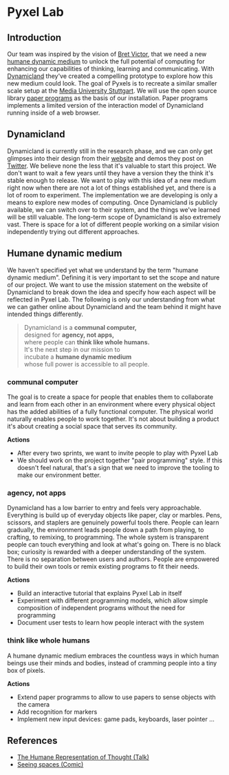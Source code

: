 # Pyxel Lab

## Introduction

Our team was inspired by the vision of [Bret Victor](http://worrydream.com), that we need a new [humane dynamic medium](https://vimeo.com/115154289) to unlock the full potential of computing for enhancing our capabilities of thinking, learning and communicating. With [Dynamicland](https://dynamicland.org) they've created a compelling prototype to explore how this new medium could look. The goal of Pyxels is to recreate a similar smaller scale setup at the [Media University Stuttgart](https://www.hdm-stuttgart.de/english). We will use the open source library [paper programs](https://paperprograms.org/) as the basis of our installation. Paper programs implements a limited version of the interaction model of Dynamicland running inside of a web browser.

##  Dynamicland

Dynamicland is currently still in the research phase, and we can only get glimpses into their design from their [website](https://dynamicland.org) and demos they post on [Twitter](https://twitter.com/dynamicland1). We believe none the less that it's valuable to start this project. We don't want to wait a few years until they have a version they the think it's stable enough to release. We want to play with this idea of a new medium right now when there are not a lot of things established yet, and there is a lot of room to experiment. The implementation we are developing is only a means to explore new modes of computing. Once Dynamicland is publicly available, we can switch over to their system, and the things we've learned will be still valuable. The long-term scope of Dynamicland is also extremely vast. There is space for a lot of different people working on a similar vision independently trying out different approaches.

## Humane dynamic medium

We haven't specified yet what we understand by the term "humane dynamic medium". Defining it is very important to set the scope and nature of our project. We want to use the mission statement on the website of Dynamicland to break down the idea and specify how each aspect will be reflected in Pyxel Lab. The following is only our understanding from what we can gather online about Dynamicland and the team behind it might have intended things differently.

> Dynamicland is a **communal computer,** <br>
> designed for **agency, not apps,** <br>
> where people can **think like whole humans.** <br>
> It's the next step in our mission to <br>
> incubate a **humane dynamic medium** <br>
> whose full power is accessible to all people.

### communal computer

The goal is to create a space for people that enables them to collaborate and learn from each other in an environment where every physical object has the added abilities of a fully functional computer. The physical world naturally enables people to work together. It's not about building a product it's about creating a social space that serves its community.

**Actions**

- After every two sprints, we want to invite people to play with Pyxel
Lab
- We should work on the project together "pair programming" style. If this doesn't feel natural, that's a sign that we need to improve the tooling to make our environment better.

### agency, not apps

Dynamicland has a low barrier to entry and feels very approachable. Everything is build up of everyday objects like paper, clay or marbles. Pens, scissors, and staplers are genuinely powerful tools there.  People can learn gradually, the environment leads people down a path from playing, to crafting, to remixing, to programming.
The whole system is transparent people can touch everything and look at what's going on. There is no black box; curiosity is rewarded with a deeper understanding of the system. There is no separation between users and authors. People are empowered to build their own tools or remix existing programs to fit their needs.

**Actions**

- Build an interactive tutorial that explains Pyxel Lab in itself
- Experiment with different programming models, which allow simple composition of independent programs without the need for programming
- Document user tests to learn how people interact with the system

### think like whole humans

A humane dynamic medium embraces the countless ways in which human beings use their minds and bodies,
instead of cramming people into a tiny box of pixels.

**Actions**

- Extend paper programms to allow to use papers to sense objects with the camera
- Add recognition for markers
- Implement new input devices: game pads, keyboards, laser pointer ...

## References
- [The Humane Representation of Thought (Talk)](https://vimeo.com/115154289)
- [Seeing spaces (Comic)](http://worrydream.com/SeeingSpaces/SeeingSpaces.jpg)
